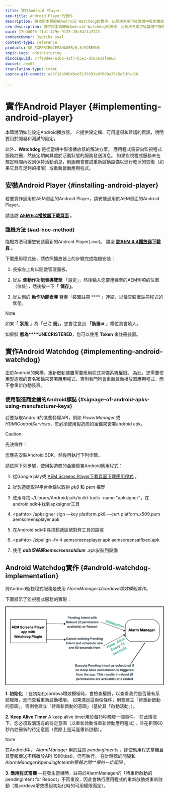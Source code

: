 ```yaml
---
title: 實作Android Player
seo-title: Android Player的實作
description: 請依照本頁瞭解Android Watchdog的實作，此解決方案可從當機中復原播放器。
seo-description: 請依照本頁瞭解Android Watchdog的實作，此解決方案可從當機中復原播放器。
uuid: 17edd093-f1b1-479e-9f25-28c64f1a7223
contentOwner: Jyotika syal
content-type: reference
products: SG_EXPERIENCEMANAGER/6.5/SCREENS
topic-tags: administering
discoiquuid: 77fe9d4e-e1bb-42f7-b563-dc03e3af8a60
docset: aem65
translation-type: tm+mt
source-git-commit: ad7f18b99b45ed51f0393a0f608a75e5a5dfca30

---
```



# 實作Android Player {#implementing-android-player}

本節說明如何設定Android播放器。 它提供設定檔、可用選項和建議的資訊，說明要用於開發和測試的設定。

此外，**Watchdog** 是從當機中恢復播放器的解決方案。 應用程式需要向監視程式服務註冊，然後定期向其處於活動狀態的服務發送消息。 如果監視程式服務未在規定時間內收到保持活動消息，則服務會嘗試重新啟動設備以進行乾淨的恢復（如果它具有足夠的權限）或重新啟動應用程式。

## 安裝Android Player {#installing-android-player}

若要實作適用於AEM畫面的Android Player，請安裝適用於AEM畫面的Android Player。

請造訪 [**AEM 6.4播放器下載頁面**](https://download.macromedia.com/screens/) 。

### 臨機方法 {#ad-hoc-method}

臨機方法可讓您安裝最新的Android Player(*.exe*)。 請造 [**訪AEM 6.4播放器下載頁**](https://download.macromedia.com/screens/) 。

下載應用程式後，請依照播放器上的步驟完成臨機安裝：

1. 長按左上角以開啟管理面板。
1. 從左 **側動作功能表導覽至** 「設定」，然後輸入您要連線至的AEM例項的位置（位址），然後按一下「 **儲存」**。

1. 從左側的 **動作功能表導** 覽至「裝置註冊 **** 」連結，以檢查裝置註冊程式的狀態。

>[!NOTE]
>
>如果「 **狀態** 」為「已注 **冊**」，您會注意到 **「裝置id** 」欄位將會填入。
>
>如果狀 **態為****UNECRISTERED**，您可以使用 **Token** 來註冊裝置。

## 實作Android Watchdog {#implementing-android-watchdog}

由於Android的架構，重新啟動裝置需要應用程式具備系統權限。 為此，您需要使用製造商的簽名密鑰來簽署應用程式，否則看門狗會重新啟動播放器應用程式，而不會重新啟動裝置。

### 使用製造商金鑰的Android標誌 {#signage-of-android-apks-using-manufacturer-keys}

若要存取Android的某些特權API，例如 *PowerManager* 或 *HDMIControlServices*，您必須使用製造商的金鑰來簽署android apk。

>[!CAUTION]
>
>先決條件：
>
>您應先安裝Android SDK，然後再執行下列步驟。

請依照下列步驟，使用製造商的金鑰簽署Android應用程式：

1. 從Google play或 [AEM Screens Player下載頁面下載應用程式](https://download.macromedia.com/screens/) 。
1. 從製造商取得平台金鑰以取得 *pk8* 和 *pem* 檔案

1. 使用尋找~/Library/Android/sdk/build-tools -name "apksigner"，在android sdk中找到apksigner工具
1. &lt;pathto&gt; /apksigner sign —key platform.pk8 —cert platform.x509.pem aemscreensplayer.apk
1. 在Android sdk中尋找郵遞區號對齊工具的路徑
1. &lt;pathto&gt; /zipalign -fv 4 aemscreensplayer.apk aemscreensalfixed.apk
1. 使用 ***adb安裝將aemscreensaldium*** .apk安裝到設備

## Android Watchdog實作 {#android-watchdog-implementation}

跨Android監視程式服務是使用 *AlarmManager以cordova增效模組實作*。

下圖顯示了監視程式服務的實現：

![chlimage_1-31](assets/chlimage_1-31.png)

**1. 初始化** ：在初始化cordova增效模組時，會檢查權限，以查看我們是否擁有系統權限，進而查看重新啟動權限。 如果滿足這兩個條件，則會建立「待重新啟動的意圖」，否則會建立「待重新啟動的意圖」（基於其「啟動活動」）。

**2. Keep Alive Timer** A keep alive timer用於每15秒觸發一個事件。 在此情況下，您必須取消現有的待定意圖（以重新啟動或重新啟動應用程式），並在相同60秒內註冊新的待定意圖（實際上是延遲重新啟動）。

>[!NOTE]
>
>在Android中， *AlarmManager* 用於註冊 *pendingIntents* ，即使應用程式當機且其警報傳送不精確於API 19(Kitkat)，仍可執行。 在計時器的間隔和 *AlarmManager的pendingIntent的警報之間**保持一定間隔* 。

**3. 應用程式當機** —在發生當機時，註冊於AlarmManager的「待重新啟動的pendingIntent for Reboot」不再重設，因此會執行應用程式的重新啟動或重新啟動（視cordova增效模組初始化時的可用權限而定）。
